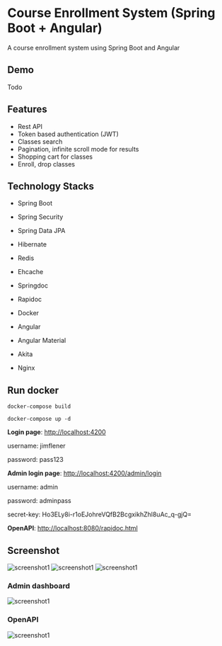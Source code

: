# Course Enrollment System (Spring Boot + Angular)
A course enrollment system using Spring Boot and Angular

## Demo
Todo

## Features
- Rest API
- Token based authentication (JWT)
- Classes search
- Pagination, infinite scroll mode for results
- Shopping cart for classes
- Enroll, drop classes

## Technology Stacks
- Spring Boot
- Spring Security
- Spring Data JPA
- Hibernate
- Redis
- Ehcache
- Springdoc
- Rapidoc
- Docker


- Angular
- Angular Material
- Akita
- Nginx

## Run docker
```bazaar
docker-compose build
```
```bazaar
docker-compose up -d
```
**Login page**: [http://localhost:4200](http://localhost:4200)

username: jimflener 

password: pass123

**Admin login page**: [http://localhost:4200/admin/login](http://localhost:4200/admin/login)

username: admin

password: adminpass

secret-key: Ho3ELy8i-r1oEJohreVQfB2BcgxikhZhl8uAc_q-gjQ=

**OpenAPI**: [http://localhost:8080/rapidoc.html](http://localhost:8080/rapidoc.html)

## Screenshot
![screenshot1](https://i.imgur.com/Njkw7OA.png?1)
![screenshot1](https://i.imgur.com/LEAoecy.png?1)
![screenshot1](https://i.imgur.com/OJaBP6Z.png?1)

### Admin dashboard
![screenshot1](https://i.imgur.com/xMhLPmn.png?1)

### OpenAPI
![screenshot1](https://i.imgur.com/JTkGOrW.png?1)